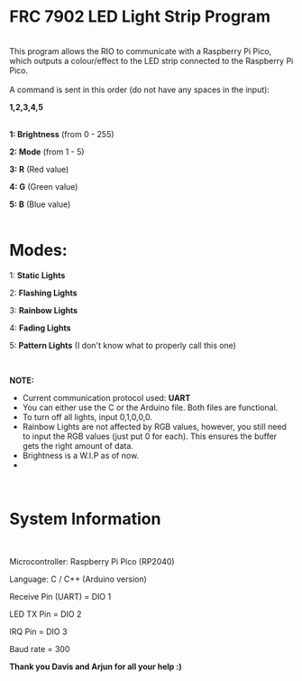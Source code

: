 # **FRC 7902 LED Light Strip Program** #
<br />
This program allows the RIO to communicate with a Raspberry Pi Pico, which outputs a colour/effect to the LED strip connected to the Raspberry Pi Pico.<br />
<br />
A command is sent in this order (do not have any spaces in the input):<br />

**1,2,3,4,5**
<br />
<br />

**1: Brightness** (from 0 - 255)
<br />

**2: Mode** (from 1 - 5)
<br />

**3: R** (Red value)
<br />

**4: G** (Green value)
<br />

**5: B** (Blue value)
<br />
<br />

# **Modes**: #
1: **Static Lights**
<br />

2: **Flashing Lights**
<br />

3: **Rainbow Lights**
<br />

4: **Fading Lights**
<br />

5: **Pattern Lights** (I don't know what to properly call this one)<br />

<br />


**NOTE:**
- Current communication protocol used: **UART**
- You can either use the C or the Arduino file. Both files are functional. 
- To turn off all lights, input 0,1,0,0,0.
- Rainbow Lights are not affected by RGB values, however, you still need to input the RGB values (just put 0 for each). This ensures the buffer gets the right amount of data.
- Brightness is a W.I.P as of now.
- 
<br />

# **System Information** #
<br />

Microcontroller: Raspberry Pi Pico (RP2040)
<br />

Language: C / C++ (Arduino version)
<br />

Receive Pin (UART) = DIO 1
<br />

LED TX Pin = DIO 2
<br />

IRQ Pin = DIO 3
<br />

Baud rate = 300
<br />


**Thank you Davis and Arjun for all your help :)**
